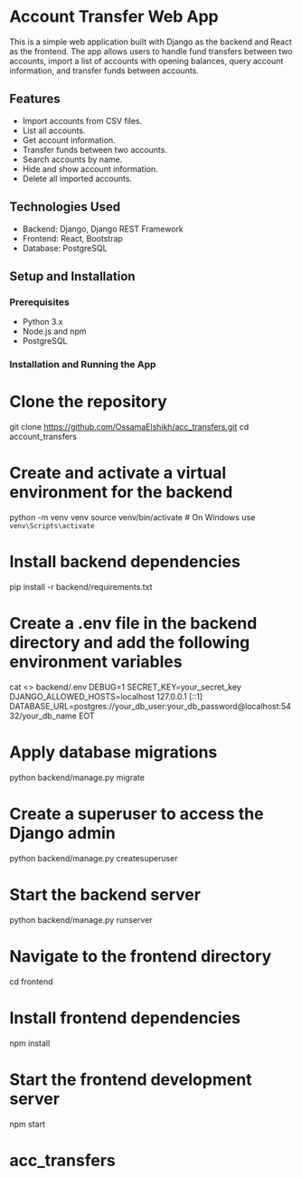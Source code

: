 # Account Transfer Web App

This is a simple web application built with Django as the backend and React as the frontend. The app allows users to handle fund transfers between two accounts, import a list of accounts with opening balances, query account information, and transfer funds between accounts.

## Features

- Import accounts from CSV files.
- List all accounts.
- Get account information.
- Transfer funds between two accounts.
- Search accounts by name.
- Hide and show account information.
- Delete all imported accounts.

## Technologies Used

- Backend: Django, Django REST Framework
- Frontend: React, Bootstrap
- Database: PostgreSQL

## Setup and Installation

### Prerequisites

- Python 3.x
- Node.js and npm
- PostgreSQL

### Installation and Running the App


# Clone the repository
git clone https://github.com/OssamaElshikh/acc_transfers.git
cd account_transfers

# Create and activate a virtual environment for the backend
python -m venv venv
source venv/bin/activate  # On Windows use `venv\Scripts\activate`

# Install backend dependencies
pip install -r backend/requirements.txt

# Create a .env file in the backend directory and add the following environment variables
cat <<EOT >> backend/.env
DEBUG=1
SECRET_KEY=your_secret_key
DJANGO_ALLOWED_HOSTS=localhost 127.0.0.1 [::1]
DATABASE_URL=postgres://your_db_user:your_db_password@localhost:5432/your_db_name
EOT

# Apply database migrations
python backend/manage.py migrate

# Create a superuser to access the Django admin
python backend/manage.py createsuperuser

# Start the backend server
python backend/manage.py runserver

# Navigate to the frontend directory
cd frontend

# Install frontend dependencies
npm install

# Start the frontend development server
npm start
# acc_transfers

